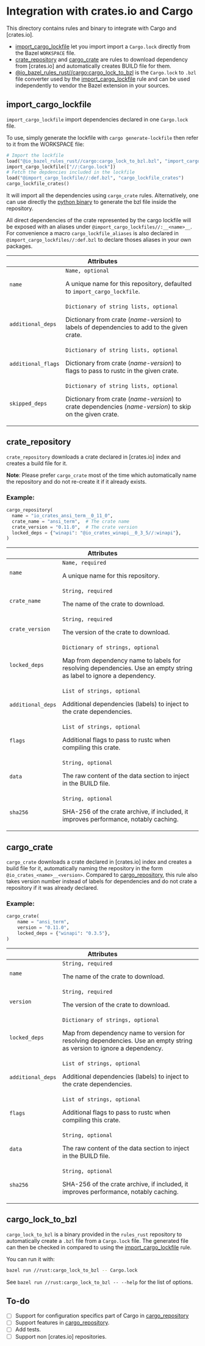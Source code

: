 # Integration with crates.io and Cargo

This directory contains rules and binary to integrate with Cargo and [crates.io].

- [import_cargo_lockfile](#import_cargo_lockfile) let you import import a
  `Cargo.lock` directly from the Bazel `WORKSPACE` file.
- [crate_repository](#crate_repository) and [cargo_crate](#cargo_crate) are
  rules to download dependency from [crates.io] and automatically creates BUILD
  file for them.
- [@io_bazel_rules_rust//cargo:cargo_lock_to_bzl](#cargo_lock_to_bzl) is the
  `Cargo.lock` to `.bzl` file converter used by the
  [import_cargo_lockfile](#import_cargo_lockfile) rule and can be used
  independently to vendor the Bazel extension in your sources.

## import_cargo_lockfile

`import_cargo_lockfile` import dependencies declared in one `Cargo.lock` file.

To use, simply generate the lockfile with `cargo generate-lockfile` then refer
to it from the WORKSPACE file:

```python
# Import the lockfile
load("@io_bazel_rules_rust//cargo:cargo_lock_to_bzl.bzl", "import_cargo_lockfile")
import_cargo_lockfile(["//:Cargo.lock"])
# Fetch the depdencies included in the lockfile
load("@import_cargo_lockfile//:def.bzl", "cargo_lockfile_crates")
cargo_lockfile_crates()
```

It will import all the dependencies using `cargo_crate` rules. Alternatively, one
can use directly the [python binary](#cargo_lock_to_bzl) to generate the bzl file
inside the repository.

All direct dependencies of the crate represented by the cargo lockfile will be
exposed with an aliases under `@import_cargo_lockfiles//:__<name>__`. For convenience
a macro `cargo_lockfile_aliases` is also declared in
`@import_cargo_lockfiles//:def.bzl` to declare thoses aliases in your own packages.

<table class="table table-condensed table-bordered table-params">
  <colgroup>
    <col class="col-param" />
    <col class="param-description" />
  </colgroup>
  <thead>
    <tr>
      <th colspan="2">Attributes</th>
    </tr>
  </thead>
  <tbody>
    <tr>
      <td><code>name</code></td>
      <td>
        <code>Name, optional</code>
        <p>A unique name for this repository, defaulted to <code>import_cargo_lockfile</code>.</p>
      </td>
    </tr>
    <tr>
      <td><code>additional_deps</code></td>
      <td>
        <code>Dictionary of string lists, optional</code>
        <p>Dictionary from crate (<i>name</i>-<i>version</i>) to labels of
        dependencies to add to the given crate.</p>
      </td>
    </tr>
    <tr>
      <td><code>additional_flags</code></td>
      <td>
        <code>Dictionary of string lists, optional</code>
        <p>Dictionary from crate (<i>name</i>-<i>version</i>) to flags to pass to
        rustc in the given crate.</p>
      </td>
    </tr>
    <tr>
      <td><code>skipped_deps</code></td>
      <td>
        <code>Dictionary of string lists, optional</code>
        <p>Dictionary from crate (<i>name</i>-<i>version</i>) to crate dependencies
        (<i>name</i>-<i>version</i>) to skip on the given crate.</p>
      </td>
    </tr>
  </tbody>
</table>
   
## crate_repository

`crate_repository` downloads a crate declared in [crates.io] index and creates
a build file for it.

__Note__: Please prefer `cargo_crate` most of the time which automatically name
the repository and do not re-create it if it already exists.

### Example:

```python
cargo_repository(
  name = "io_crates_ansi_term__0_11_0",
  crate_name = "ansi_term",  # The crate name
  crate_version = "0.11.0",  # The crate version
  locked_deps = {"winapi": "@io_crates_winapi__0_3_5//:winapi"},
)
```

<table class="table table-condensed table-bordered table-params">
  <colgroup>
    <col class="col-param" />
    <col class="param-description" />
  </colgroup>
  <thead>
    <tr>
      <th colspan="2">Attributes</th>
    </tr>
  </thead>
  <tbody>
    <tr>
      <td><code>name</code></td>
      <td>
        <code>Name, required</code>
        <p>A unique name for this repository.</p>
      </td>
    </tr>
    <tr>
      <td><code>crate_name</code></td>
      <td>
        <code>String, required</code>
        <p>The name of the crate to download.</p>
      </td>
    </tr>
    <tr>
      <td><code>crate_version</code></td>
      <td>
        <code>String, required</code>
        <p>The version of the crate to download.</p>
      </td>
    </tr>
    <tr>
      <td><code>locked_deps</code></td>
      <td>
        <code>Dictionary of strings, optional</code>
        <p>Map from dependency name to labels for resolving dependencies.
           Use an empty string as label to ignore a dependency.</p>
      </td>
    </tr>
    <tr>
      <td><code>additional_deps</code></td>
      <td>
        <code>List of strings, optional</code>
        <p>Additional dependencies (labels) to inject to the crate dependencies.</p>
      </td>
    </tr>
    <tr>
      <td><code>flags</code></td>
      <td>
        <code>List of strings, optional</code>
        <p>Additional flags to pass to rustc when compiling this crate.</p>
      </td>
    </tr>
    <tr>
      <td><code>data</code></td>
      <td>
        <code>String, optional</code>
        <p>The raw content of the data section to inject in the BUILD file.</p>
      </td>
    </tr>
    <tr>
      <td><code>sha256</code></td>
      <td>
        <code>String, optional</code>
        <p>SHA-256 of the crate archive, if included, it improves performance, notably caching.</p>
      </td>
    </tr>
  </tbody>
</table>

## cargo_crate

`cargo_crate` downloads a crate declared in [crates.io] index and creates a build
file for it, automatically naming the repository in the form
`@io_crates_<name>__<version>`. Compared to [cargo_repository](#cargo_repository), this
rule also takes version number instead of labels for dependencies and do not crate a
repository if it was already declared.

### Example:

```python
cargo_crate(
    name = "ansi_term",
    version = "0.11.0",
    locked_deps = {"winapi": "0.3.5"},
)
```

<table class="table table-condensed table-bordered table-params">
  <colgroup>
    <col class="col-param" />
    <col class="param-description" />
  </colgroup>
  <thead>
    <tr>
      <th colspan="2">Attributes</th>
    </tr>
  </thead>
  <tbody>
    <tr>
      <td><code>name</code></td>
      <td>
        <code>String, required</code>
        <p>The name of the crate to download.</p>
      </td>
    </tr>
    <tr>
      <td><code>version</code></td>
      <td>
        <code>String, required</code>
        <p>The version of the crate to download.</p>
      </td>
    </tr>
    <tr>
      <td><code>locked_deps</code></td>
      <td>
        <code>Dictionary of strings, optional</code>
        <p>Map from dependency name to version for resolving dependencies.
           Use an empty string as version to ignore a dependency.</p>
      </td>
    </tr>
    <tr>
      <td><code>additional_deps</code></td>
      <td>
        <code>List of strings, optional</code>
        <p>Additional dependencies (labels) to inject to the crate dependencies.</p>
      </td>
    </tr>
    <tr>
      <td><code>flags</code></td>
      <td>
        <code>List of strings, optional</code>
        <p>Additional flags to pass to rustc when compiling this crate.</p>
      </td>
    </tr>
    <tr>
      <td><code>data</code></td>
      <td>
        <code>String, optional</code>
        <p>The raw content of the data section to inject in the BUILD file.</p>
      </td>
    </tr>
    <tr>
      <td><code>sha256</code></td>
      <td>
        <code>String, optional</code>
        <p>SHA-256 of the crate archive, if included, it improves performance, notably caching.</p>
      </td>
    </tr>
  </tbody>
</table>

## cargo_lock_to_bzl

`cargo_lock_to_bzl` is a binary provided in the `rules_rust` repository to automatically
create a `.bzl` file from a `Cargo.lock` file. The generated file can then be checked in
compared to using the [import_cargo_lockfile](#import_cargo_lockfile) rule.

You can run it with:

```bash
bazel run //rust:cargo_lock_to_bzl -- Cargo.lock
```

See `bazel run //rust:cargo_lock_to_bzl -- --help` for the list of options.

## To-do

  - [ ] Support for configuration specifics part of Cargo in [cargo_repository](#cargo_repository)
  - [ ] Support features in [cargo_repository](#cargo_repository).
  - [ ] Add tests.
  - [ ] Support non [crates.io] repositories. 
